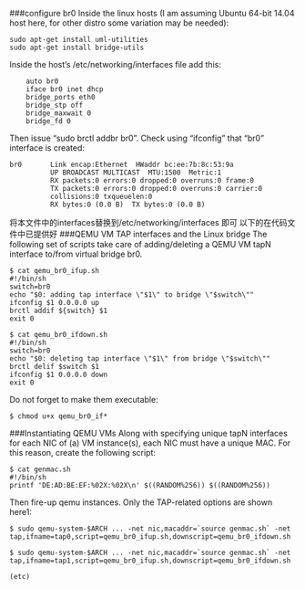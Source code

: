 ###configure br0
Inside the linux hosts (I am assuming Ubuntu 64-bit 14.04 host here, for other distro some variation may be needed):

    sudo apt-get install uml-utilities
    sudo apt-get install bridge-utils

Inside the host’s /etc/networking/interfaces file add this:

        auto br0
        iface br0 inet dhcp
        bridge_ports eth0
        bridge_stp off
        bridge_maxwait 0
        bridge_fd 0

Then issue “sudo brctl addbr br0”.   Check using “ifconfig” that “br0” interface is created:
```
br0       Link encap:Ethernet  HWaddr bc:ee:7b:8c:53:9a
          UP BROADCAST MULTICAST  MTU:1500  Metric:1
          RX packets:0 errors:0 dropped:0 overruns:0 frame:0
          TX packets:0 errors:0 dropped:0 overruns:0 carrier:0
          collisions:0 txqueuelen:0
          RX bytes:0 (0.0 B)  TX bytes:0 (0.0 B)
```
将本文件中的interfaces替换到/etc/networking/interfaces 即可
以下的在代码文件中已提供好
###QEMU VM TAP interfaces and the Linux bridge
The following set of scripts take care of adding/deleting a QEMU VM tapN interface to/from virtual bridge br0.
```
$ cat qemu_br0_ifup.sh
#!/bin/sh
switch=br0
echo "$0: adding tap interface \"$1\" to bridge \"$switch\""
ifconfig $1 0.0.0.0 up
brctl addif ${switch} $1
exit 0

$ cat qemu_br0_ifdown.sh
#!/bin/sh
switch=br0
echo "$0: deleting tap interface \"$1\" from bridge \"$switch\""
brctl delif $switch $1
ifconfig $1 0.0.0.0 down
exit 0
```
Do not forget to make them executable:
```
$ chmod u+x qemu_br0_if*
```

###Instantiating QEMU VMs
Along with specifying unique tapN interfaces for each NIC of (a) VM instance(s), each NIC must have a unique MAC. For this reason, create the following script:
```
$ cat genmac.sh
#!/bin/sh
printf 'DE:AD:BE:EF:%02X:%02X\n' $((RANDOM%256)) $((RANDOM%256))
```
Then fire-up qemu instances. Only the TAP-related options are shown here1:
```
$ sudo qemu-system-$ARCH ... -net nic,macaddr=`source genmac.sh` -net tap,ifname=tap0,script=qemu_br0_ifup.sh,downscript=qemu_br0_ifdown.sh

$ sudo qemu-system-$ARCH ... -net nic,macaddr=`source genmac.sh` -net tap,ifname=tap1,script=qemu_br0_ifup.sh,downscript=qemu_br0_ifdown.sh

(etc)
```

